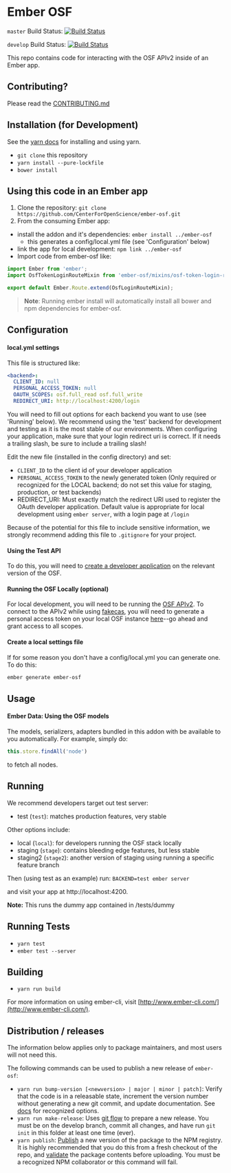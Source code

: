 # Ember OSF

`master` Build Status: [![Build Status](https://travis-ci.org/CenterForOpenScience/ember-osf.svg?branch=master)](https://travis-ci.org/CenterForOpenScience/ember-osf)

`develop` Build Status: [![Build Status](https://travis-ci.org/CenterForOpenScience/ember-osf.svg?branch=develop)](https://travis-ci.org/CenterForOpenScience/ember-osf)

This repo contains code for interacting with the OSF APIv2 inside of an Ember app.

## Contributing?

Please read the [CONTRIBUTING.md](https://github.com/CenterForOpenScience/ember-osf/blob/develop/.github/CONTRIBUTING.md)

## Installation (for Development)
See the [yarn docs](https://yarnpkg.com/) for installing and using yarn.

* `git clone` this repository
* `yarn install --pure-lockfile`
* `bower install`

## Using this code in an Ember app

1. Clone the repository: `git clone https://github.com/CenterForOpenScience/ember-osf.git`
2. From the consuming Ember app:
  - install the addon and it's dependencies: `ember install ../ember-osf`
	- this generates a config/local.yml file (see 'Configuration' below)
  - link the app for local development: `npm link ../ember-osf`
  - Import code from ember-osf like:
  ```javascript
  import Ember from 'ember';
  import OsfTokenLoginRouteMixin from 'ember-osf/mixins/osf-token-login-route';

  export default Ember.Route.extend(OsfLoginRouteMixin);
  ```

> **Note**: Running ember install will automatically install all bower and npm dependencies for ember-osf.

## Configuration

#### local.yml settings

This file is structured like:
```yaml
<backend>:
  CLIENT_ID: null
  PERSONAL_ACCESS_TOKEN: null
  OAUTH_SCOPES: osf.full_read osf.full_write
  REDIRECT_URI: http://localhost:4200/login
```

You will need to fill out options for each backend you want to use (see 'Running' below).
We recommend using the 'test' backend for development and testing as it is the most stable
of our environments.  When configuring your application, make sure that your login redirect
uri is correct.  If it needs a trailing slash, be sure to include a trailing slash!

Edit the new file (installed in the config directory) and set:
- `CLIENT_ID` to the client id of your developer application
- `PERSONAL_ACCESS_TOKEN` to the newly generated token (Only required or recognized for the LOCAL backend; do not set this value for staging, production, or test backends)
- REDIRECT_URI: Must exactly match the redirect URI used to register the OAuth developer application. 
Default value is appropriate for local development using `ember server`, with a login page at `/login` 

Because of the potential for this file to include sensitive information, we strongly recommend adding this file to 
`.gitignore` for your project.

#### Using the Test API

To do this, you will need to [create a developer application](https://test.osf.io/settings/applications/) on the relevant version of the OSF.

#### Running the OSF Locally (optional)

For local development, you will need to be running the [OSF APIv2](https://github.com/CenterForOpenScience/osf.io#running-the-api-server).
To connect to the APIv2 while using [fakecas](https://github.com/CenterForOpenScience/osf.io#running-the-osf), you will need to generate a
personal access token on your local OSF instance [here](http://localhost:5000/settings/tokens/)--go ahead and grant access to all scopes.

#### Create a local settings file

If for some reason you don't have a config/local.yml you can generate one. To do this:
```bash
ember generate ember-osf
```

## Usage

#### Ember Data: Using the OSF models

The models, serializers, adapters bundled in this addon with be available to you automatically.
For example, simply do:
```javascript
this.store.findAll('node')
```
to fetch all nodes.

## Running

We recommend developers target out test server:
- test (`test`): matches production features, very stable

Other options include:
- local (`local`): for developers running the OSF stack locally
- staging (`stage`): contains bleeding edge features, but less stable
- staging2 (`stage2`): another version of staging using running a specific feature branch

Then (using test as an example) run:
`BACKEND=test ember server`

and visit your app at http://localhost:4200.

**Note:** This runs the dummy app contained in /tests/dummy

## Running Tests

* `yarn test`
* `ember test --server`

## Building

* `yarn run build`

For more information on using ember-cli, visit [http://www.ember-cli.com/](http://www.ember-cli.com/).

## Distribution / releases
The information below applies only to package maintainers, and most users will not need this.

The following commands can be used to publish a new release of `ember-osf`:

- `yarn run bump-version [<newversion> | major | minor | patch]`: Verify that the code is in a releasable state, 
increment the version number without generating a new git commit, and update documentation. 
See [docs](https://docs.npmjs.com/cli/version) for recognized options.
- `yarn run make-release`: Uses [git flow](https://github.com/nvie/gitflow) to prepare a new release. 
You must be on the develop branch, commit all changes, and have run `git init` in this folder at least one time (ever).
- `yarn publish`: [Publish](https://docs.npmjs.com/getting-started/publishing-npm-packages) a new version of the 
package to the NPM registry. It is highly recommended that you do this from a fresh checkout of the repo, and 
[validate](https://docs.npmjs.com/misc/developers#before-publishing-make-sure-your-package-installs-and-works) 
the package contents before uploading. You must be a recognized NPM collaborator or this command will fail.
